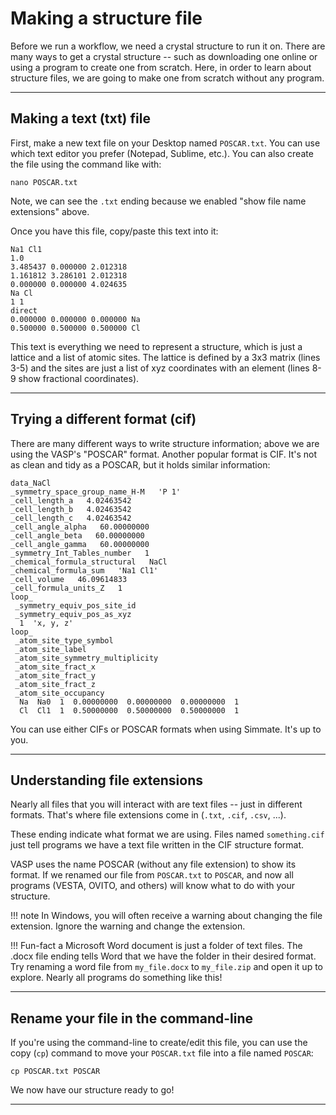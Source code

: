 
# Making a structure file

Before we run a workflow, we need a crystal structure to run it on. There are many ways to get a crystal structure -- such as downloading one online or using a program to create one from scratch. Here, in order to learn about structure files, we are going to make one from scratch without any program.

----------------------------------------------------------------------

## Making a text (txt) file

First, make a new text file on your Desktop named `POSCAR.txt`. You can use which text editor you prefer (Notepad, Sublime, etc.). You can also create the file using the command like with:

``` shell
nano POSCAR.txt
```

Note, we can see the `.txt` ending because we enabled "show file name extensions" above.

Once you have this file, copy/paste this text into it:

```
Na1 Cl1
1.0
3.485437 0.000000 2.012318
1.161812 3.286101 2.012318
0.000000 0.000000 4.024635
Na Cl
1 1
direct
0.000000 0.000000 0.000000 Na
0.500000 0.500000 0.500000 Cl
```

This text is everything we need to represent a structure, which is just a lattice and a list of atomic sites. The lattice is defined by a 3x3 matrix (lines 3-5) and the sites are just a list of xyz coordinates with an element (lines 8-9 show fractional coordinates). 

----------------------------------------------------------------------

## Trying a different format (cif)
There are many different ways to write structure information; above we are using the VASP's "POSCAR" format. Another popular format is CIF. It's not as clean and tidy as a POSCAR, but it holds similar information:
```
data_NaCl
_symmetry_space_group_name_H-M   'P 1'
_cell_length_a   4.02463542
_cell_length_b   4.02463542
_cell_length_c   4.02463542
_cell_angle_alpha   60.00000000
_cell_angle_beta   60.00000000
_cell_angle_gamma   60.00000000
_symmetry_Int_Tables_number   1
_chemical_formula_structural   NaCl
_chemical_formula_sum   'Na1 Cl1'
_cell_volume   46.09614833
_cell_formula_units_Z   1
loop_
 _symmetry_equiv_pos_site_id
 _symmetry_equiv_pos_as_xyz
  1  'x, y, z'
loop_
 _atom_site_type_symbol
 _atom_site_label
 _atom_site_symmetry_multiplicity
 _atom_site_fract_x
 _atom_site_fract_y
 _atom_site_fract_z
 _atom_site_occupancy
  Na  Na0  1  0.00000000  0.00000000  0.00000000  1
  Cl  Cl1  1  0.50000000  0.50000000  0.50000000  1
```

You can use either CIFs or POSCAR formats when using Simmate. It's up to you.

----------------------------------------------------------------------

## Understanding file extensions

Nearly all files that you will interact with are text files -- just in different formats. That's where file extensions come in (`.txt`, `.cif`, `.csv`, ...). 

These ending indicate what format we are using. Files named `something.cif` just tell programs we have a text file written in the CIF structure format. 

VASP uses the name POSCAR (without any file extension) to show its format. If we renamed our file from `POSCAR.txt` to `POSCAR`, and now all programs (VESTA, OVITO, and others) will know what to do with your structure. 

!!! note 
    In Windows, you will often receive a warning about changing the file extension. Ignore the warning and change the extension.

!!! Fun-fact
    a Microsoft Word document is just a folder of text files. The .docx file ending tells Word that we have the folder in their desired format. Try renaming a word file from `my_file.docx` to `my_file.zip` and open it up to explore. Nearly all programs do something like this!

----------------------------------------------------------------------

## Rename your file in the command-line

If you're using the command-line to create/edit this file, you can use the copy (`cp`) command to move your `POSCAR.txt` file into a file named `POSCAR`:

``` shell
cp POSCAR.txt POSCAR
```

We now have our structure ready to go!

----------------------------------------------------------------------
